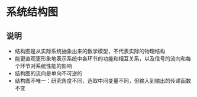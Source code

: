 # 系统结构图

## 说明

- 结构图是从实际系统抽象出来的数学模型，不代表实际的物理结构
- 能更直观更形象地表示系统中各环节的功能和相互关系，以及信号的流向和每个环节对系统性能的影响
- 结构图的流向是单向不可逆的
- 结构图不唯一：研究角度不同，选取中间变量不同，但输入到输出的传递函数不变
